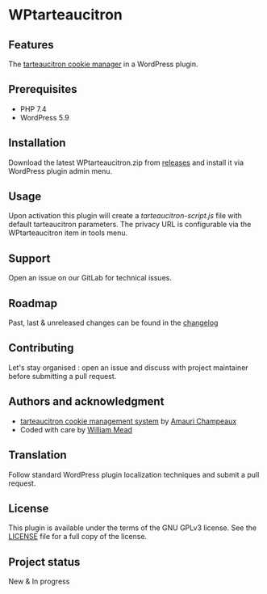 # WPtarteaucitron

## Features
The [tarteaucitron cookie manager](https://tarteaucitron.io/) in a WordPress plugin. 

## Prerequisites
- PHP 7.4 
- WordPress 5.9

## Installation
Download the latest WPtarteaucitron.zip from [releases](https://git.manche.io/si/web/wptarteaucitron/-/releases) and install it via WordPress plugin admin menu.

## Usage
Upon activation this plugin will create a *tarteaucitron-script.js* file with default tarteaucitron parameters. The privacy URL is configurable via the WPtarteaucitron item in tools menu.

## Support
Open an issue on our GitLab for technical issues.

## Roadmap
Past, last & unreleased changes can be found in the [changelog](CHANGELOG.md)

## Contributing
Let's stay organised : open an issue and discuss with project maintainer before submitting a pull request.

## Authors and acknowledgment
- [tarteaucitron cookie management system](https://github.com/AmauriC/tarteaucitron.js) by [Amauri Champeaux](https://amauri.io/)
- Coded with care by [William Mead](https://git.manche.io/wmead)

## Translation
Follow standard WordPress plugin localization techniques and submit a pull request.

## License
This plugin is available under the terms of the GNU GPLv3 license. See the [LICENSE](LICENSE) file for a full copy of the license.

## Project status
New & In progress